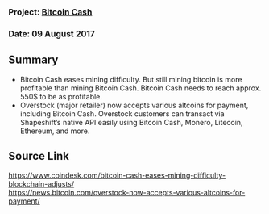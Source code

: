 ### Project: [Bitcoin Cash](../projects/bitcoin_cash.md)
### Date: 09 August 2017
## Summary
* Bitcoin Cash eases mining difficulty. But still mining bitcoin is more profitable 
than mining Bitcoin Cash. Bitcoin Cash needs to reach approx. 550$ to be as profitable.
* Overstock (major retailer) now accepts various altcoins for payment, including Bitcoin Cash. 
Overstock customers can transact via Shapeshift’s native API easily using Bitcoin Cash, Monero, Litecoin, 
Ethereum, and more.
## Source Link
https://www.coindesk.com/bitcoin-cash-eases-mining-difficulty-blockchain-adjusts/  
https://news.bitcoin.com/overstock-now-accepts-various-altcoins-for-payment/
